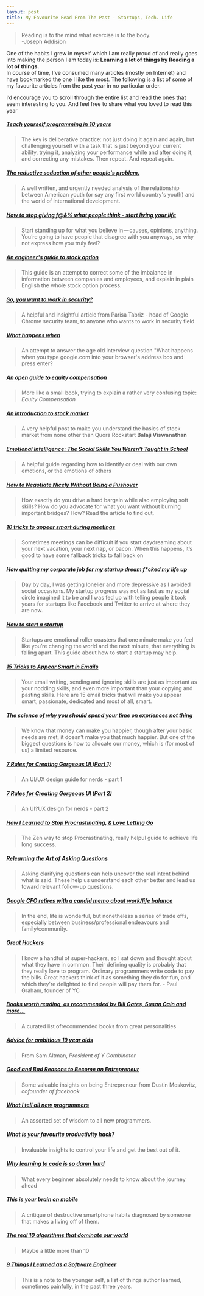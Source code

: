 ```yaml
---
layout: post
title: My Favourite Read From The Past - Startups, Tech. Life
---
```


> Reading is to the mind what exercise is to the body.<br/>
> -Joseph Addision

One of the habits I grew in myself which I am really proud of and really goes into making the person I am today is: **Learning a lot of things by Reading a lot of things.** <br/>
In course of time, I've consumed many articles (mostly on Internet) and have bookmarked the one I like the most. The following is a list of some of my favourite articles from the past year in no particular order.

I’d encourage you to scroll through the entire list and read the ones that seem interesting to you. And feel free to share what you loved to read this year


##### [Teach yourself programming in 10 years](http://norvig.com/21-days.html)
>The key is deliberative practice: not just doing it again and again, but challenging yourself with a task that is just beyond your current ability, trying it, analyzing your performance while and after doing it, and correcting any mistakes. Then repeat. And repeat again.

##### [The reductive seduction of other people's problem.  ](https://thedevelopmentset.com/the-reductive-seduction-of-other-people-s-problems-3c07b307732d#.40qkr1ptl)
> A well written, and urgently needed analysis of the relationship between American youth (or say any first world country's youth) and the world of international development.

##### [How to stop giving f@&% what people think - start living your life](https://medium.com/life-hacking-2/how-to-stop-giving-a-f-what-people-think-46bf86584c95)
>Start standing up for what you believe in — causes, opinions, anything. You’re going to have people that disagree with you anyways, so why not express how you truly feel?

##### [An engineer's guide to stock option](https://blog.alexmaccaw.com/an-engineers-guide-to-stock-options)
>This guide is an attempt to correct some of the imbalance in information between companies and employees, and explain in plain English the whole stock option process.

##### [So, you want to work in security? ](https://medium.freecodecamp.com/so-you-want-to-work-in-security-bc6c10157d23)
> A helpful and insightful article from Parisa Tabriz - head of Google Chrome security team, to anyone who wants to work in security field.

##### [What happens when ](https://github.com/alex/what-happens-when)
> An attempt to answer the age old interview question "What happens when you type google.com into your browser's address box and press enter?

##### [An open guide to equity compensation](https://github.com/jlevy/og-equity-compensation)
> More like a small book, trying to explain a rather very confusing topic: *Equity Compensation*

##### [An introduction to stock market](https://invento.quora.com/Introduction-to-Finance-Stock-Markets?share=1&srid=iGUX)
> A very helpful post to make you understand the basics of stock market from none other than Quora Rockstart **Balaji Viswanathan**

##### [Emotional Intelligence: The Social Skills You Weren't Taught in School](http://lifehacker.com/emotional-intelligence-the-social-skills-you-werent-ta-1697704987?utm_source=pocket&utm_medium=email&utm_campaign=pockethits)
> A helpful guide regarding how to identify or deal with our own emotions, or the emotions of others

##### [How to Negotiate Nicely Without Being a Pushover](https://hbr.org/2015/04/how-to-negotiate-nicely-without-being-a-pushover?utm_source=pocket&utm_medium=email&utm_campaign=pockethits)
> How exactly do you drive a hard bargain while also employing soft skills? How do you advocate for what you want without burning important bridges? How? Read the article to find out.

##### [10 tricks to appear smart during meetings ](https://medium.com/conquering-corporate-america/10-tricks-to-appear-smart-during-meetings-27b489a39d1a)
> Sometimes meetings can be difficult if you start daydreaming about your next vacation, your next nap, or bacon. When this happens, it’s good to have some fallback tricks to fall back on

##### [How quitting my corporate job for my startup dream f*cked my life up ](https://medium.com/swlh/how-quitting-my-corporate-job-for-my-startup-dream-f-cked-my-life-up-3b6b3e29b318)
> Day by day, I was getting lonelier and more depressive as I avoided social occasions. My startup progress was not as fast as my social circle imagined it to be and I was fed up with telling people it took years for startups like Facebook and Twitter to arrive at where they are now.

##### [How to start a startup](https://www.superhi.com/blog/how-to-start-a-startup-without-ruining-your-life)
> Startups are emotional roller coasters that one minute make you feel like you’re changing the world and the next minute, that everything is falling apart. This guide about how to start a startup may help.

##### [15 Tricks to Appear Smart in Emails ](https://medium.com/conquering-corporate-america/15-tricks-to-appear-smart-in-emails-608f5cf27975)
> Your email writing, sending and ignoring skills are just as important as your nodding skills, and even more important than your copying and pasting skills. Here are 15 email tricks that will make you appear smart, passionate, dedicated and most of all, smart.

##### [The science of why you should spend your time on expriences not thing ](https://www.fastcompany.com/3043858/world-changing-ideas/the-science-of-why-you-should-spend-your-money-on-experiences-not-thing?utm_source=pocket&utm_medium=email&utm_campaign=pockethits)
> We know that money can make you happier, though after your basic needs are met, it doesn’t make you that much happier. But one of the biggest questions is how to allocate our money, which is (for most of us) a limited resource.

##### [7 Rules for Creating Gorgeous UI (Part 1)](https://medium.com/@erikdkennedy/7-rules-for-creating-gorgeous-ui-part-1-559d4e805cda)
> An UI/UX design guide for nerds - part 1

##### [7 Rules for Creating Gorgeous UI (Part 2)](https://medium.com/@erikdkennedy/7-rules-for-creating-gorgeous-ui-part-2-430de537ba96)
> An UI?UX design for nerds - part 2

##### [How I Learned to Stop Procrastinating, & Love Letting Go](https://zenhabits.net/leggo/)
> The Zen way to stop Procrastinating, really helpul guide to achieve life long success.

##### [Relearning the Art of Asking Questions ](https://hbr.org/2015/03/relearning-the-art-of-asking-questions?utm_source=pocket&utm_medium=email&utm_campaign=pockethits)
>  Asking clarifying questions can help uncover the real intent behind what is said. These help us understand each other better and lead us toward relevant follow-up questions.

##### [Google CFO retires with a candid memo about work/life balance](http://mashable.com/2015/03/10/googles-cfo-retires-memo/#e5IbFn5k3kqA)
> In the end, life is wonderful, but nonetheless a series of trade offs, especially between business/professional endeavours and family/community.

##### [Great Hackers](http://www.paulgraham.com/gh.html)
> I know a handful of super-hackers, so I sat down and thought about what they have in common. Their defining quality is probably that they really love to program. Ordinary programmers write code to pay the bills. Great hackers think of it as something they do for fun, and which they're delighted to find people will pay them for. - Paul Graham, founder of YC

##### [Books worth reading, as recommended by Bill Gates, Susan Cain and more... ](http://ideas.ted.com/books-worth-reading-this-holiday-recommended-by-bill-gates-susan-cain-and-more/)
> A curated list ofrecommended books from great personalities

##### [Advice for ambitious 19 year olds](http://blog.samaltman.com/advice-for-ambitious-19-year-olds)
> From Sam Altman, _President of Y Combinator_

##### [Good and Bad Reasons to Become an Entrepreneur](https://medium.com/i-m-h-o/good-and-bad-reasons-to-become-an-entrepreneur-decf0766de8d)
> Some valuable insights on being Entrepreneur from Dustin Moskovitz, _cofounder of facebook_

##### [What I tell all new programmers](https://josephg.com/blog/what-i-tell-all-new-programmers/)
> An assorted set of wisdom to all new programmers.

##### [What is your favourite productivity hack? ](https://www.forbes.com/sites/quora/2014/05/19/as-a-startup-ceo-what-is-your-favorite-productivity-hack/#717c75ca6887)
> Invaluable insights to control your life and get the best out of it.

##### [Why learning to code is so damn hard](https://www.vikingcodeschool.com/posts/why-learning-to-code-is-so-damn-hard)
> What every beginner absolutely needs to know about the journey ahead

##### [This is your brain on mobile](https://medium.com/@jgvandehey/this-is-your-brain-on-mobile-15308056cfae)
> A critique of destructive smartphone habits diagnosed by someone that makes a living off of them.

##### [The real 10 algorithms that dominate our world](https://medium.com/@_marcos_otero/the-real-10-algorithms-that-dominate-our-world-e95fa9f16c04)
> Maybe a little more than 10

##### [9 Things I Learned as a Software Engineer](https://medium.com/@maebert/9-things-i-learned-as-a-software-engineer-c2c9f76c9266)
> This is a note to the younger self, a list of things author learned, sometimes painfully, in the past three years.
